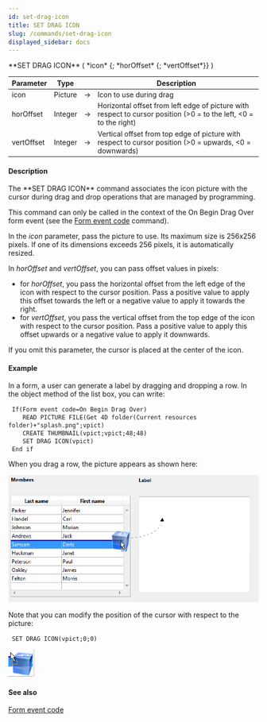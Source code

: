 ```yaml
---
id: set-drag-icon
title: SET DRAG ICON
slug: /commands/set-drag-icon
displayed_sidebar: docs
---
```


<!--REF #_command_.SET DRAG ICON.Syntax-->**SET DRAG ICON** ( *icon* {; *horOffset* {; *vertOffset*}} )<!-- END REF-->
<!--REF #_command_.SET DRAG ICON.Params-->
| Parameter | Type |  | Description |
| --- | --- | --- | --- |
| icon | Picture | &srarr; | Icon to use during drag |
| horOffset | Integer | &srarr; | Horizontal offset from left edge of picture with respect to cursor position (>0 = to the left, <0 = to the right) |
| vertOffset | Integer | &srarr; | Vertical offset from top edge of picture with respect to cursor position (>0 = upwards, <0 = downwards) |

<!-- END REF-->

#### Description 

<!--REF #_command_.SET DRAG ICON.Summary-->The **SET DRAG ICON** command associates the icon picture with the cursor during drag and drop operations that are managed by programming.<!-- END REF-->

This command can only be called in the context of the On Begin Drag Over form event (see the [Form event code](form-event-code.md) command).

In the *icon* parameter, pass the picture to use. Its maximum size is 256x256 pixels. If one of its dimensions exceeds 256 pixels, it is automatically resized. 

In *horOffset* and *vertOffset*, you can pass offset values in pixels:

* for *horOffset*, you pass the horizontal offset from the left edge of the icon with respect to the cursor position. Pass a positive value to apply this offset towards the left or a negative value to apply it towards the right.
* for *vertOffset*, you pass the vertical offset from the top edge of the icon with respect to the cursor position. Pass a positive value to apply this offset upwards or a negative value to apply it downwards.

If you omit this parameter, the cursor is placed at the center of the icon.

#### Example 

In a form, a user can generate a label by dragging and dropping a row. In the object method of the list box, you can write:

```4d
 If(Form event code=On Begin Drag Over)
    READ PICTURE FILE(Get 4D folder(Current resources folder)+"splash.png";vpict)
    CREATE THUMBNAIL(vpict;vpict;48;48)
    SET DRAG ICON(vpict)
 End if
```

When you drag a row, the picture appears as shown here:

![](../assets/en/commands/pict1204050.en.png)

Note that you can modify the position of the cursor with respect to the picture:

```4d
 SET DRAG ICON(vpict;0;0)
```

![](../assets/en/commands/pict1204052.fr.png)

#### See also 

[Form event code](form-event-code.md)  
